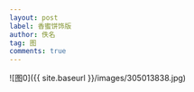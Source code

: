 ```yaml
---
layout: post
label: 香蜜饼饰版
author: 佚名
tag: 图
comments: true
---
```


![图0]({{ site.baseurl }}/images/305013838.jpg)
